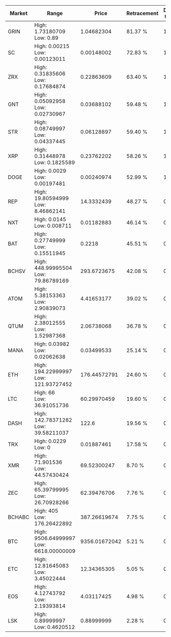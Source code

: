 | Market | Range | Price| Retracement | Doubles to 50% |
| --- | --- | --- | --- | --- |
| GRIN | High: 1.73180709<br />Low: 0.89 | 1.04682304 | 81.37 % | 1.25 |
| SC | High: 0.00215<br />Low: 0.00123011 | 0.00148002 | 72.83 % | 1.14 |
| ZRX | High: 0.31835606<br />Low: 0.17684874 | 0.22863609 | 63.40 % | 1.08 |
| GNT | High: 0.05092958<br />Low: 0.02730967 | 0.03688102 | 59.48 % | 1.06 |
| STR | High: 0.08749997<br />Low: 0.04337445 | 0.06128897 | 59.40 % | 1.07 |
| XRP | High: 0.31448978<br />Low: 0.1825589 | 0.23762202 | 58.26 % | 1.05 |
| DOGE | High: 0.0029<br />Low: 0.00197481 | 0.00240974 | 52.99 % | 1.01 |
| REP | High: 19.80594999<br />Low: 8.46862141 | 14.3332439 | 48.27 % | 0.00 |
| NXT | High: 0.0145<br />Low: 0.008711 | 0.01182883 | 46.14 % | 0.00 |
| BAT | High: 0.27749999<br />Low: 0.15511945 | 0.2218 | 45.51 % | 0.00 |
| BCHSV | High: 448.99995504<br />Low: 79.86789169 | 293.6723675 | 42.08 % | 0.00 |
| ATOM | High: 5.38153363<br />Low: 2.90839073 | 4.41653177 | 39.02 % | 0.00 |
| QTUM | High: 2.38012555<br />Low: 1.52987368 | 2.06738068 | 36.78 % | 0.00 |
| MANA | High: 0.03982<br />Low: 0.02062638 | 0.03499533 | 25.14 % | 0.00 |
| ETH | High: 194.22999997<br />Low: 121.93727452 | 176.44572791 | 24.60 % | 0.00 |
| LTC | High: 66<br />Low: 36.91051736 | 60.29970459 | 19.60 % | 0.00 |
| DASH | High: 142.78371282<br />Low: 39.58211037 | 122.6 | 19.56 % | 0.00 |
| TRX | High: 0.0229<br />Low: 0 | 0.01887461 | 17.58 % | 0.00 |
| XMR | High: 71.901536<br />Low: 44.57430424 | 69.52300247 | 8.70 % | 0.00 |
| ZEC | High: 65.39799995<br />Low: 26.70928266 | 62.39476706 | 7.76 % | 0.00 |
| BCHABC | High: 405<br />Low: 176.26422892 | 387.26619674 | 7.75 % | 0.00 |
| BTC | High: 9506.64999997<br />Low: 6618.00000009 | 9356.01672042 | 5.21 % | 0.00 |
| ETC | High: 12.81645083<br />Low: 3.45022444 | 12.34365305 | 5.05 % | 0.00 |
| EOS | High: 4.12743792<br />Low: 2.19393814 | 4.03117425 | 4.98 % | 0.00 |
| LSK | High: 0.89999997<br />Low: 0.4620512 | 0.88999999 | 2.28 % | 0.00 |
